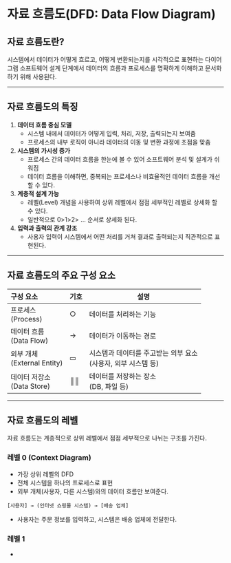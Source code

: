 # 자료 흐름도(DFD: Data Flow Diagram)
## 자료 흐름도란?
시스템에서 데이터가 어떻게 흐르고, 어떻게 변환되는지를 시각적으로 표현하는 다이어그램
소프트웨어 설계 단계에서 데이터의 흐름과 프로세스를 명확하게 이해하고 문서화하기 위해 사용된다.

---
## 자료 흐름도의 특징
1. **데이터 흐름 중심 모델**
    - 시스템 내에서 데이터가 어떻게 입력, 처리, 저장, 출력되는지 보여줌
    - 프로세스의 내부 로직이 아니라 데이터의 이동 및 변환 과정에 초점을 맞춤
2. **시스템의 가시성 증가**
    - 프로세스 간의 데이터 흐름을 한눈에 볼 수 있어 소프트웨어 분석 및 설계가 쉬워짐
    - 데이터 흐름을 이해하면, 중복되는 프로세스나 비효율적인 데이터 흐름을 개선할 수 있다.
3. **계층적 설계 가능**
    - 레벨(Level) 개념을 사용하여 상위 레벨에서 점점 세부적인 레벨로 상세화 할 수 있다.
    - 일반적으로 0>1>2> ... 순서로 상세화 된다.
4. **입력과 출력의 관계 강조**
    - 사용자 입력이 시스템에서 어떤 처리를 거쳐 결과로 출력되는지 직관적으로 표현된다.

---
## 자료 흐름도의 주요 구성 요소
| 구성 요소                      | 기호  | 설명                                      |
| :------------------------- | --- | --------------------------------------- |
| 프로세스<br>(Process)          | ○   | 데이터를 처리하는 기능                            |
| 데이터 흐름<br>(Data Flow)      | →   | 데이터가 이동하는 경로                            |
| 외부 개체<br>(External Entity) | ▭   | 시스템과 데이터를 주고받는 외부 요소<br>(사용자, 외부 시스템 등) |
| 데이터 저장소<br>(Data Store)    | ║║  | 데이터를 저장하는 장소<br>(DB, 파일 등)              |

---
## 자료 흐름도의 레벨
자료 흐름도는 계층적으로 상위 레벨에서 점점 세부적으로 나뉘는 구조를 가진다.
### 레벨 0 (Context Diagram)
- 가장 상위 레벨의 DFD
- 전체 시스템을 하나의 프로세스로 표현
- 외부 개체(사용자, 다른 시스템)와의 데이터 흐름만 보여준다.
~~~
[사용자] → (인터넷 쇼핑몰 시스템) → [배송 업체]
~~~
- 사용자는 주문 정보를 입력하고, 시스템은 배송 업체에 전달한다.
### 레벨 1
- 